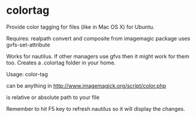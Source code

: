 colortag
========

Provide color tagging for files (like in Mac OS X) for Ubuntu. 

Requires: 
  realpath
  convert and composite from imagemagic package
  uses gvfs-set-attribute

Works for nautilus. If other managers use gfvs then it might work for them too. 
Creates a .colortag folder in your home. 

Usage: color-tag <color> <filepath>

<color> can be anything in http://www.imagemagick.org/script/color.php

<filepath> is relative or absolute path to your file

Remember to hit F5 key to refresh nautilus so it will display the changes.


